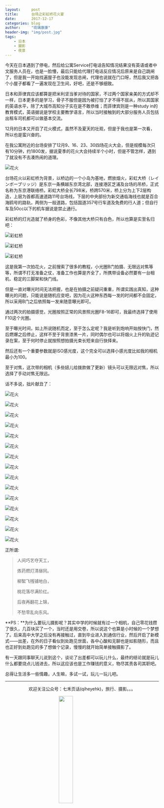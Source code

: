 ```yaml
---
layout:     post
title:      台场之彩虹桥花火宴
date:       2017-12-17
categories: blog
author:     "琉璃康康"
header-img: "img/post.jpg"
tags:
    - 日本
    - 摄影
    - 夜景
---
```


<style>
img{
  display:block;
  margin:0
  auto;
}
</style>

<meta name="referrer" content="never">

今天在日本遇到了停电，然后给公寓Service打电话告知情况结果没有英语或者中文服务人员在，也是一脸懵，最后只能给代理打电话反应情况后原来是自己跳闸了，但是我一开始找遍屋子也没能发现总闸，代理也说就在门口呀，然后我又把各个小屋子都看了一遍发现在卫生间，好吧，还是不够细致。

日本和菲律宾应该都算是把米利坚当爹对待的国家，不过两个国家亲美的方式却不一样，日本更多的是学习，骨子不服但是因为被打怕了才不得不屈从，所以其国家的英语水平，除了大城市高知分子实在是不敢恭维；而菲律宾则是一种study in的教育模式，英语据说是学校主要教学语言，所以当时接触到的大部分服务人员包括出租车司机都可以做基本交流。

12月的日本又开启了花火模式，虽然不及夏天的壮观，但是于我也是第一次看，所以也是蛮兴奋的。

在我公寓附近的台场安排了12月9、16、23、30四场花火大会，但是规模每次只有10分钟，约1800发，据说夏季的花火大会持续半个小时，但是不管怎样，遇到了就没有不去凑热闹的道理。

![花火][4]

台场花火以彩虹桥为背景，以桥边的一个小岛为基地，燃放烟火，彩虹大桥（レインボーブリッジ）是东京一条横越东京湾北部，连接港区芝浦及台场的吊桥，正式名称为东京港联络桥。彩虹大桥全长798米，桥跨570米，桥上分为上下2层构造，上层为首都高速道路11号台场线，下层的中央部份为新交通临海线也就是百合海鸥号的路轨，两侧为一般道路，包括国道357号行车道及免费的行人道；但自行车及50cc以下的机车据说是禁止通行。

彩虹桥的灯光造就了桥身的色彩，不像其他大桥只有白色，所以也算是实至名归吧：

![彩虹桥][1]

![彩虹桥][2]

![彩虹桥][3]

这是我第一次拍花火，之前搜索了很多的教程，小光圈B门拍摄、无限远对焦等等，所谓不打无准备之仗，准备工作也算是齐全了，所携带设备必然要有一台相机、稳定的三脚架和快门线。

但是一直对曝光时间无法把握，也是在拍摄之前疑问重重，所谓实践出真知，这种曝光的问题，只能说是随机应变吧，因为花火这种东西每一发的时间都不会固定，所以采用B门之后依照每一发来随意曝光即可。

通过两次的拍摄感觉，光圈按照正常的风景照光圈F8-16即可，我最终选择了使用F10这个光圈。

至于曝光时间，如上所说随机而定，至于怎么定呢？我是听到炮响开始按快门，然后燃爆之后停止，这样不至于背景漆黑一片，同时偶尔也可以将烟火上升的轨迹记录在案，至于何时停止就按照想拍摄光束长短来自行抉择来。

然后还有一个重要参数就是ISO感光度，这个完全可以选择小感光度比如我的相机最小为100。

至于对焦，这次带的相机（多些妞儿给拨款做了更新）镜头可以无限远对焦，所以选择了手动对焦无限远。

话不多说，拙片献丑了：

![花火][5]

![花火][6]

![花火][7]

![花火][8]

![花火][9]

![花火][10]

![花火][11]

![花火][12]

![花火][13]

![花火][14]

![花火][15]

![花火][16]

![花火][17]

![花火][18]

![花火][19]

正所谓:
> 人间巧艺夺天工，
>
> 炼药燃灯清昼同。
>
> 柳絮飞残铺地白，
>
> 桃花落尽满阶红。
>
> 后夜再翻花上锦，
>
> 不愁零乱向东风。

**PS：**为什么要玩儿摄影呢？其实中学的时候就有过一个相机，自己零花钱攒了很久，几百块买了一个，当时还是用交卷，所以说这个也算是小时候的一个梦想了。后来高中大学之后没有再接触过，直到毕业进入到通信行业，然后开启了新模式——出差，在外的日子看似到处跑见世面，各中心酸和无聊也是如影随形，而且也正好到处跑见的多了想做个记录，慢慢的就开始简单接触摄影了。

有一天跟同事聊天儿说到这个，谈论了出差都可以玩儿什么，最终的结论就是玩儿什么都要烧点儿钱进去，所以这应该也是工作赚钱的意义，物尽其责各司其职吧。

总得让生活多一些情趣，人生嘛，多试一试，玩儿一玩儿吧。

------------
<p align="center">欢迎关注公众号：七禾页话(qiheyehk)，旅行、摄影。。。</p>
<img src="https://mmbiz.qpic.cn/mmbiz_jpg/QqiaFS6NT0eD1g2UjYu4VfCGHmbhgVqOAnNnJQfN7ZhRVUCopYOsfpPtIEB95VNEqu8trAxJXzGDg01ka6z6wzQ/0?wx_fmt=jpeg" width="30%" />

  [1]: https://mmbiz.qpic.cn/mmbiz_jpg/QqiaFS6NT0eCicvlGs94wcfS4bHyIsf4Bvvt3aKmYmXhnr7sWx7w3QhFjkWKryYxdyyvIhN1cajhn8h5U9MbE1qw/0?wx_fmt=jpeg
  [2]: https://mmbiz.qpic.cn/mmbiz_jpg/QqiaFS6NT0eCicvlGs94wcfS4bHyIsf4BvgM9eMaHIhwVvxaibcRiaa79bayetUDwSgevoshYicPcB0oWwO00oARiaSQ/0?wx_fmt=jpeg
  [3]: https://mmbiz.qpic.cn/mmbiz_jpg/QqiaFS6NT0eCicvlGs94wcfS4bHyIsf4Bvcib003PEMRIJ6hCicdWvdNmFBv9ADYKXMcFkG6fA7yvdGpUkTLicgKWKg/0?wx_fmt=jpeg
  [4]: https://mmbiz.qpic.cn/mmbiz_jpg/QqiaFS6NT0eCicvlGs94wcfS4bHyIsf4Bv647p88SRkjUgtrKKglygPtiar74PhJseN5LdmL4ktRTUmDibZ0JWia4Bg/0?wx_fmt=jpeg
  [5]: https://mmbiz.qpic.cn/mmbiz_jpg/QqiaFS6NT0eCicvlGs94wcfS4bHyIsf4Bva9Zbiar83nhbgNpvUeqibL2mfx9pnuMSZvbbicu1AdD52vXxtc05icKv9A/0?wx_fmt=jpeg
  [6]: https://mmbiz.qpic.cn/mmbiz_jpg/QqiaFS6NT0eCicvlGs94wcfS4bHyIsf4BvnMu9Ww6HkrY7NdW3BKR4O6pIHUjdbyqpPg1P2SJTz7licd5xoELHH0Q/0?wx_fmt=jpeg
  [7]: https://mmbiz.qpic.cn/mmbiz_jpg/QqiaFS6NT0eCicvlGs94wcfS4bHyIsf4BvCtf6sEq8nKo45d0yicXRqiavCUIIrdicVkG6XKGibBIDbVcjyjZcXozhBw/0?wx_fmt=jpeg
  [8]: https://mmbiz.qpic.cn/mmbiz_jpg/QqiaFS6NT0eCicvlGs94wcfS4bHyIsf4Bvxr6ibpaMnJ2FWOXr2AWKia6SJcvVBHrNAickwhhF0NVsLoiab33vAar7yw/0?wx_fmt=jpeg
  [9]: https://mmbiz.qpic.cn/mmbiz_jpg/QqiaFS6NT0eCicvlGs94wcfS4bHyIsf4BvGnKJyLJSzJTnouiat4weZQWW7Stg6rNv8Oy7YF0EdrR90wC6LeeuCOQ/0?wx_fmt=jpeg
  [10]: https://mmbiz.qpic.cn/mmbiz_jpg/QqiaFS6NT0eCicvlGs94wcfS4bHyIsf4BvsaiaZrcicgibdkicTNRAep7rHQdlpicplEO5sGOasLG2QBq1JECJkllUtxw/0?wx_fmt=jpeg
  [11]: https://mmbiz.qpic.cn/mmbiz_jpg/QqiaFS6NT0eCicvlGs94wcfS4bHyIsf4BvkiccKtxNZHusL9wtCE1CgtYTAGT84ZZrlYjJrOpq6oJibT2Nhr59zYFQ/0?wx_fmt=jpeg
  [12]: https://mmbiz.qpic.cn/mmbiz_jpg/QqiaFS6NT0eCicvlGs94wcfS4bHyIsf4BvSeo3vsJSMibzegfGhWLtKWrG1SaSU7gsm2FQUcH0nicw98epAbia0uvSw/0?wx_fmt=jpeg
  [13]: https://mmbiz.qpic.cn/mmbiz_jpg/QqiaFS6NT0eCicvlGs94wcfS4bHyIsf4BvaBdfnJ4mMictwvRxWMjYShwLC15jS5qicza90dK6wTo9qIDacRGT4VjA/0?wx_fmt=jpeg
  [14]: https://mmbiz.qpic.cn/mmbiz_jpg/QqiaFS6NT0eCicvlGs94wcfS4bHyIsf4Bv0yiabEhH52FCAuU38mAMw77nKLuXGqvaPRVL0G4l9Cvl1mstKAKZjOQ/0?wx_fmt=jpeg
  [15]: https://mmbiz.qpic.cn/mmbiz_jpg/QqiaFS6NT0eCicvlGs94wcfS4bHyIsf4BvOJQalicCbkADbNjLEVe1f2rXvFDLWMaicAIf7w7gmdFfJyj69QhZxPKQ/0?wx_fmt=jpeg
  [16]: https://mmbiz.qpic.cn/mmbiz_jpg/QqiaFS6NT0eCicvlGs94wcfS4bHyIsf4Bv0FslZNV2RHG6lyu8rgK2HrDgtjlqg02DPiamzffsUf1pa3XOTT9AjjQ/0?wx_fmt=jpeg
  [17]: https://mmbiz.qpic.cn/mmbiz_jpg/QqiaFS6NT0eCicvlGs94wcfS4bHyIsf4BvoIjzfYuarMYGFI0bemsMZD2Jsxukr8PQMhBiahsuGqUYe37pwINO5yQ/0?wx_fmt=jpeg
  [18]: https://mmbiz.qpic.cn/mmbiz_jpg/QqiaFS6NT0eCicvlGs94wcfS4bHyIsf4BvXd0OD6NJXkr385qibakRfrLLrvqRFJgGDPUPfcp1I6ykia2YT5xWHmxg/0?wx_fmt=jpeg
  [19]: https://mmbiz.qpic.cn/mmbiz_jpg/QqiaFS6NT0eCicvlGs94wcfS4bHyIsf4BvPHmiaQhiczWl0oDQMqeyQRJxWbOmosiajswcE7hutmyniaad2o5w4Gq8yg/0?wx_fmt=jpeg


